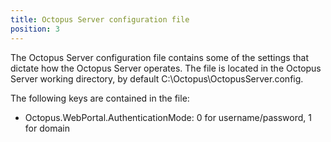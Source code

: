 ```yaml
---
title: Octopus Server configuration file
position: 3
---
```


The Octopus Server configuration file contains some of the settings that dictate how the Octopus Server operates. The file is located in the Octopus Server working directory, by default C:\Octopus\OctopusServer.config.

The following keys are contained in the file:

- Octopus.WebPortal.AuthenticationMode: 0 for username/password, 1 for domain
